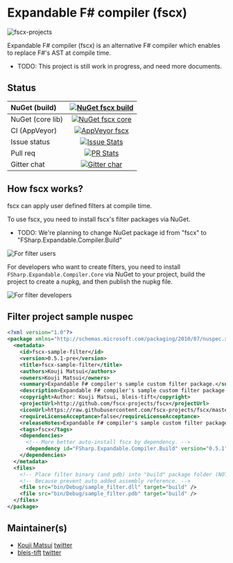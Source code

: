 # Expandable F# compiler (fscx)

![fscx-projects](https://raw.githubusercontent.com/fscx-projects/fscx/master/docs/files/img/fscx_128.png)

Expandable F# compiler (fscx) is an alternative F# compiler which enables to replace F#'s AST at compile time.

* TODO: This project is still work in progress, and need more documents.

## Status

| NuGet (build) | [![NuGet fscx build](https://img.shields.io/nuget/v/FSharp.Expandable.Compiler.build.svg?style=flat)](https://www.nuget.org/packages/FSharp.Expandable.Compiler.Build) |
|:----|:----:|
| NuGet (core lib) | [![NuGet fscx core](https://img.shields.io/nuget/v/FSharp.Expandable.Compiler.Core.svg?style=flat)](https://www.nuget.org/packages/FSharp.Expandable.Compiler.Core) |
| CI (AppVeyor) | [![AppVeyor fscx](https://img.shields.io/appveyor/ci/kekyo/fscx/master.svg)](https://ci.appveyor.com/project/kekyo/fscx) |
| Issue status | [![Issue Stats](http://issuestats.com/github/fscx-projects/fscx/badge/issue)](http://issuestats.com/github/fscx-projects/fscx) |
| Pull req | [![PR Stats](http://issuestats.com/github/fscx-projects/fscx/badge/pr)](http://issuestats.com/github/fscx-projects/fscx) |
| Gitter chat | [![Gitter char](https://img.shields.io/gitter/room/fscx-projects/Lobby.js.svg)](https://gitter.im/fscx-projects/Lobby) |

## How fscx works?

fscx can apply user defined filters at compile time.

To use fscx, you need to install fscx's filter packages via NuGet.

* TODO: We're planning to change NuGet package id from "fscx" to "FSharp.Expandable.Compiler.Build"

![For filter users](https://github.com/fscx-projects/fscx/raw/master/docs/files/img/HowApplicableFscx/slide1.png)

For developers who want to create filters, you need to install `FSharp.Expandable.Compiler.Core` via NuGet to your project, build the project to create a nupkg, and then publish the nupkg file.

![For filter developers](https://github.com/fscx-projects/fscx/raw/master/docs/files/img/HowApplicableFscx/slide2.png)

## Filter project sample nuspec

```xml
<?xml version="1.0"?>
<package xmlns="http://schemas.microsoft.com/packaging/2010/07/nuspec.xsd">
  <metadata>
    <id>fscx-sample-filter</id>
    <version>0.5.1-pre</version>
    <title>fscx-sample-filter</title>
    <authors>Kouji Matsui</authors>
    <owners>Kouji Matsui</owners>
    <summary>Expandable F# compiler's sample custom filter package.</summary>
    <description>Expandable F# compiler's sample custom filter package.</description>
    <copyright>Author: Kouji Matsui, bleis-tift</copyright>
    <projectUrl>http://github.com/fscx-projects/fscx</projectUrl>
    <iconUrl>https://raw.githubusercontent.com/fscx-projects/fscx/master/docs/files/img/fscx_128.png</iconUrl>
    <requireLicenseAcceptance>false</requireLicenseAcceptance>
    <releaseNotes>Expandable F# compiler's sample custom filter package.</releaseNotes>
    <tags>fscx</tags>
    <dependencies>
      <!-- More better auto-install fscx by dependency. -->
      <dependency id="FSharp.Expandable.Compiler.Build" version="0.5.1" />
    </dependencies>
  </metadata>
  <files>
    <!-- Place filter binary (and pdb) into "build" package folder (NOT into "lib"). -->
    <!-- Because prevent auto added assembly reference. -->
    <file src="bin/Debug/sample_filter.dll" target="build" />
    <file src="bin/Debug/sample_filter.pdb" target="build" />
  </files>
</package>
```

## Maintainer(s)

- [Kouji Matsui](https://github.com/kekyo) [twitter](https://twitter.com/kekyo2)
- [bleis-tift](https://github.com/bleis-tift) [twitter](https://twitter.com/bleis)
